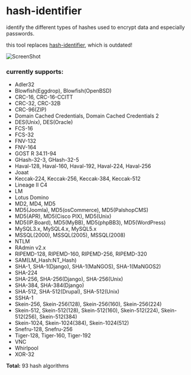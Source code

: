 hash-identifier
======

identify the different types of hashes used to encrypt data and especially passwords.

this tool replaces [hash-identifier](http://code.google.com/p/hash-identifier/), which is outdated!

![ScreenShot](https://raw.github.com/psypanda/hashID/master/screenshot.png)

### currently supports:

* Adler32
* Blowfish(Eggdrop), Blowfish(OpenBSD)
* CRC-16, CRC-16-CCITT
* CRC-32, CRC-32B
* CRC-96(ZIP)
* Domain Cached Credentials, Domain Cached Credentials 2
* DES(Unix), DES(Oracle)
* FCS-16
* FCS-32
* FNV-132
* FNV-164
* GOST R 34.11-94
* GHash-32-3, GHash-32-5
* Haval-128, Haval-160, Haval-192, Haval-224, Haval-256
* Joaat
* Keccak-224, Keccak-256, Keccak-384, Keccak-512
* Lineage II C4
* LM
* Lotus Domino
* MD2, MD4, MD5
* MD5(Joomla), MD5(osCommerce), MD5(PalshopCMS)
* MD5(APR), MD5(Cisco PIX), MD5(Unix)
* MD5(IP.Board), MD5(MyBB), MD5(phpBB3), MD5(WordPress)
* MySQL3.x, MySQL4.x, MySQL5.x
* MSSQL(2000), MSSQL(2005), MSSQL(2008)
* NTLM
* RAdmin v2.x
* RIPEMD-128, RIPEMD-160, RIPEMD-256, RIPEMD-320
* SAM(LM_Hash:NT_Hash)
* SHA-1, SHA-1(Django), SHA-1(MaNGOS), SHA-1(MaNGOS2)
* SHA-224
* SHA-256, SHA-256(Django), SHA-256(Unix)
* SHA-384, SHA-384(Django)
* SHA-512, SHA-512(Drupal), SHA-512(Unix)
* SSHA-1
* Skein-256, Skein-256(128), Skein-256(160), Skein-256(224)
* Skein-512, Skein-512(128), Skein-512(160), Skein-512(224), Skein-512(256), Skein-512(384)
* Skein-1024, Skein-1024(384), Skein-1024(512)
* Snefru-128, Snefru-256
* Tiger-128, Tiger-160, Tiger-192
* VNC
* Whirlpool
* XOR-32

**Total:** 93 hash algorithms